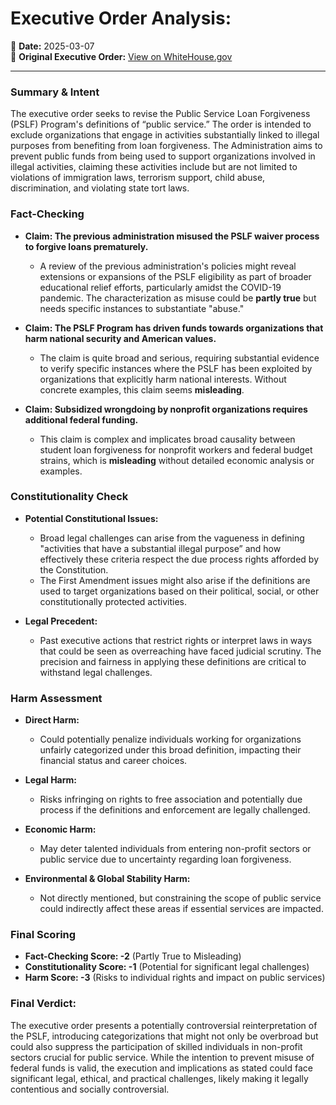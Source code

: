# Executive Order Analysis: 

📅 **Date:** 2025-03-07  
🔗 **Original Executive Order:** [View on WhiteHouse.gov](https://www.whitehouse.gov/presidential-actions/2025/03/restoring-public-service-loan-forgiveness/)

---

### Summary & Intent
The executive order seeks to revise the Public Service Loan Forgiveness (PSLF) Program's definitions of “public service.” The order is intended to exclude organizations that engage in activities substantially linked to illegal purposes from benefiting from loan forgiveness. The Administration aims to prevent public funds from being used to support organizations involved in illegal activities, claiming these activities include but are not limited to violations of immigration laws, terrorism support, child abuse, discrimination, and violating state tort laws.

### Fact-Checking
- **Claim: The previous administration misused the PSLF waiver process to forgive loans prematurely.**
  - A review of the previous administration's policies might reveal extensions or expansions of the PSLF eligibility as part of broader educational relief efforts, particularly amidst the COVID-19 pandemic. The characterization as misuse could be **partly true** but needs specific instances to substantiate "abuse."
  
- **Claim: The PSLF Program has driven funds towards organizations that harm national security and American values.**
  - The claim is quite broad and serious, requiring substantial evidence to verify specific instances where the PSLF has been exploited by organizations that explicitly harm national interests. Without concrete examples, this claim seems **misleading**.
  
- **Claim: Subsidized wrongdoing by nonprofit organizations requires additional federal funding.**
  - This claim is complex and implicates broad causality between student loan forgiveness for nonprofit workers and federal budget strains, which is **misleading** without detailed economic analysis or examples.

### Constitutionality Check
- **Potential Constitutional Issues:**
  - Broad legal challenges can arise from the vagueness in defining "activities that have a substantial illegal purpose” and how effectively these criteria respect the due process rights afforded by the Constitution.
  - The First Amendment issues might also arise if the definitions are used to target organizations based on their political, social, or other constitutionally protected activities.
  
- **Legal Precedent:**
  - Past executive actions that restrict rights or interpret laws in ways that could be seen as overreaching have faced judicial scrutiny. The precision and fairness in applying these definitions are critical to withstand legal challenges.

### Harm Assessment
- **Direct Harm:**
  - Could potentially penalize individuals working for organizations unfairly categorized under this broad definition, impacting their financial status and career choices.
  
- **Legal Harm:**
  - Risks infringing on rights to free association and potentially due process if the definitions and enforcement are legally challenged.
  
- **Economic Harm:**
  - May deter talented individuals from entering non-profit sectors or public service due to uncertainty regarding loan forgiveness.
  
- **Environmental & Global Stability Harm:**
  - Not directly mentioned, but constraining the scope of public service could indirectly affect these areas if essential services are impacted.

### Final Scoring
- **Fact-Checking Score: -2** (Partly True to Misleading)
- **Constitutionality Score: -1** (Potential for significant legal challenges)
- **Harm Score: -3** (Risks to individual rights and impact on public services)

### Final Verdict:
The executive order presents a potentially controversial reinterpretation of the PSLF, introducing categorizations that might not only be overbroad but could also suppress the participation of skilled individuals in non-profit sectors crucial for public service. While the intention to prevent misuse of federal funds is valid, the execution and implications as stated could face significant legal, ethical, and practical challenges, likely making it legally contentious and socially controversial.
